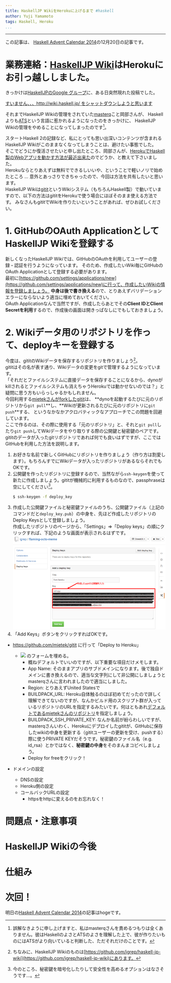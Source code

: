 ```yaml
---
title: HaskellJP WikiをHerokuに上げるまで #haskell
author: Yuji Yamamoto
tags: Haskell, Heroku
...
```

---

この記事は、
[Haskell Advent Calendar 2014](http://qiita.com/advent-calendar/2014/haskell)の12月20日の記事です。

# 業務連絡：[HaskellJP Wiki](http://wiki.haskell.jp/)はHerokuにお引っ越ししました。

きっかけは[HaskellJPのGoogle グループ](https://groups.google.com/forum/#!forum/haskell-jp)に、ある日突然現れた投稿でした。

[すいません、、、http://wiki.haskell.jp/ をシャットダウンしようと思います](https://groups.google.com/forum/#!topic/haskell-jp/eBpKV6zGM5o)

それまでHaskellJP Wikiの管理をされていた[masterq](https://twitter.com/masterq_mogumog)こと岡部さんが、
Haskellよりも[ATS](http://jats-ug.metasepi.org/)という言語に惹かれるようになったのをきっかけに、
HaskellJP Wikiの管理をやめることになってしまったのです[^masterq]。

[^masterq]: 誤解なきように申し上げますと、私はmasterqさんを責めるつもりは全くありません。彼はHaskellのよさとATSのよさを理解した上で、彼が作りたいものにはATSがより向いていると判断した、ただそれだけのことです。

スタートHaskell 2の記録など、私にとっても思い出深いコンテンツが含まれるHaskellJP Wikiがこのままなくなってしまうことは、避けたい事態でした。 \
そこでどうにか復活させたいと申し出たところ、岡部さんが、[HerokuでHaskell製のWebアプリを動かす方法が最近出来た](https://haskellonheroku.com/)のでどうか、と教えて下さいました。 \
Herokuならとりあえずは無料でできるしいいや、ということで軽いノリで始めたところ ... 意外とあっさりできちゃったので、今回は方法を共有したいと思います。 \
HaskellJP Wikiは[gitit](https://github.com/jgm/gitit)というWikiシステム（もちろんHaskell製）で動いていますので、以下の方法はgititをHerokuで使う場合にほぼそのまま使える方法です。
みなさんもgititでWikiを作りたいということがあれば、ぜひお試しください。

# 1. GitHubのOAuth ApplicationとしてHaskellJP Wikiを登録する

新しくなったHaskellJP Wikiでは、GitHubのOAuthを利用してユーザーの登録・認証を行うようになっています。
そのため、作成したいWiki毎にGitHubのOAuth Applicationとして登録する必要があります。 \
最初に[https://github.com/settings/applications/new](https://github.com/settings/applications/new)に行って、作成したいWikiの情報を登録しましょう。
**中身は後で書き換える**ので、とりあえずバリデーションエラーにならないよう適当に埋めておいてください。 \
OAuth Applicationなんで当然ですが、作成したらあとでその**Client IDとClient Secretを利用**するので、作成後の画面は開きっぱなしにでもしておきましょう。

# 2. Wikiデータ用のリポジトリを作って、deployキーを登録する

今度は、gititのWikiデータを保存するリポジトリを作りましょう[^wiki-data]。 \
gititはその名が表す通り、Wikiデータの変更をgitで管理するようになっています。 \
「それだとファイルシステムに直接データを保存することになるから、dynoがkillされるとファイルシステムも消えちゃうHerokuでは動かせないのでは？」と疑問に思う方もいらっしゃるかもしれません。 \
今回利用する[mietekさんがforkしたgitit](https://github.com/mietek/instant-gitit)は、
**dynoを起動するたびに元のリポジトリから`git pull`**し、**Wikiが更新されるたびに元のリポジトリに`git push`**する、
というなかなかアクロバティックなアプローチでこの問題を回避しています。 \
ここで作るのは、その際に使用する「元のリポジトリ」と、それと`git pull`したり`git push`してWikiデータをやり取りする際の公開鍵と秘密鍵のペアです。 \
gititのデータが入ったgitリポジトリであれば何でも良いはずですが、ここではGitHubを利用した方法を説明します。

1. お好きな名前で新しくGitHubにリポジトリを作りましょう（作り方は割愛します）。もちろんすでにWikiデータが入ったリポジトリがあるならそれでもOKです。
2. 公開鍵を作ったリポジトリに登録するので、当然ながら`ssh-keygen`を使って新たに作成しましょう。gititが機械的に利用するものなので、passphraseは空にしてください[^no-passphrase]。
    ```bash
    $ ssh-keygen -f deploy_key
    ```
3. 作成した公開鍵ファイルと秘密鍵ファイルのうち、公開鍵ファイル（上記のコマンドだと`deploy_key.pub`）の中身を、先ほど作成したリポジトリのDeploy Keysとして登録しましょう。  \
   作成したリポジトリのページから、「Settings」=\>「Deploy keys」の順にクリックすれば、下記のような画面が表示されるはずです。 \
   ![](/imgs/2014-12-20-deploy-keys.png)
4. 「Add Keys」ボタンをクリックすればOKです。

[^wiki-data]: ちなみに、HaskellJP Wikiのものは[https://github.com/igrep/haskell-jp-wiki](https://github.com/igrep/haskell-jp-wiki)にあります。

[^no-passphrase]: 今のところ、秘密鍵を暗号化したりして安全性を高めるオプションはなさそうです...。

- https://github.com/mietek/gitit に行って「Deploy to Heroku」
    - ![](/imgs/2014-11-29-screencapture-dashboard-next-heroku-com-new.png) のフォームを埋める。
        - 概ねデフォルトでいいのですが、以下重要な項目だけメモします。
        - App Name: そのままアプリのサブドメインになります。後で独自ドメインに書き換えるので、適当な文字列にして非公開にしましょうとmasterqさんに言われましたので適当にしました。
        - Region: とりあえずUnited Statesで
        - BUILDPACK_URL: Heroku自体触るのほぼ初めてだったので詳しく理解できてないのですが、なんかビルド用のスクリプト群が入っているリポジトリのURLを指定するみたいです。何はともあれ[デフォルトであるmietekさんのリポジトリ](https://github.com/mietek/haskell-on-heroku)を指定しましょう。
        - BUILDPACK_SSH_PRIVATE_KEY: なんか名前が紛らわしいですが、masterqさんいわく、Herokuにデプロイしたgititが、GitHubに保存したwikiの中身を更新する（gititユーザーの更新を受け、pushする）際に使うPRIVATE KEYだそうです。秘密鍵のファイル名（e.g. id_rsa）とかではなく、**秘密鍵の中身**をそのまんまコピペしましょう。
        - Deploy for freeをクリック！

- ドメインの設定
    - DNSの設定
    - Heroku側の設定
    - コールバックURLの設定
        - httpsをhttpに変えるのをお忘れなく！

# 問題点・注意事項

# HaskellJP Wikiの今後

# 仕組み

# 次回！

明日の[Haskell Advent Calendar 2014](http://qiita.com/advent-calendar/2014/haskell)の記事はhogeです。
